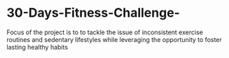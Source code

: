 # 30-Days-Fitness-Challenge-
Focus of the project is to to tackle the issue of inconsistent exercise routines and sedentary lifestyles while leveraging the opportunity to foster lasting healthy habits
